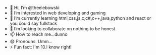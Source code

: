 - 👋 Hi, I’m @theelebowski
- 👀 I’m interested in web developing and gaming
- 🌱 I’m currently learning html,css,js,c,c#,c++,java,python and react or you could say fullstack
- 💞️ I’m looking to collaborate on nothing to be honest
- 📫 How to reach me...dunno
- 😄 Pronouns: Umm...
- ⚡ Fun fact: I'm 10.I know right!

<!---
theelebowski/theelebowski is a ✨ special ✨ repository because its `README.md` (this file) appears on your GitHub profile.
You can click the Preview link to take a look at your changes.
--->
